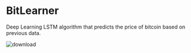 # BitLearner
Deep Learning LSTM algorithm that predicts the price of bitcoin based on previous data.

![download](https://user-images.githubusercontent.com/90937404/157752575-261e0f77-3f86-4dd7-a5f4-74d8be8fa7bc.png)

